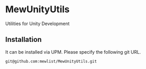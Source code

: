 # MewUnityUtils
Utilities for Unity Development

## Installation

It can be installed via UPM.
Please specify the following git URL.
```
git@github.com:mewlist/MewUnityUtils.git
```

